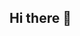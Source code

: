 ## Hi there 👋

<!--
**TevitaSoqo/TevitaSoqo** is a ✨ _special_ ✨ repository because its `README.md` (this file) appears on your GitHub profile.

I am currently a Masters in GIS student at Clark university and 
enjoy my Python class.

Kindly
Ts
-->
